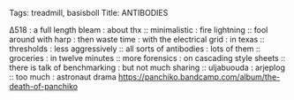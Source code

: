 Tags: treadmill, basisboll
Title: ANTIBODIES
  
∆518 : a full length bleam : about thx :: minimalistic : fire lightning :: fool around with harp : then waste time : with the electrical grid : in texas :: thresholds : less aggressively :: all sorts of antibodies : lots of them :: groceries : in twelve minutes :: more forensics : on cascading style sheets :: there is talk of benchmarking : but not much sharing :: uljabuouda : arjeplog :: too much : astronaut drama
<https://panchiko.bandcamp.com/album/the-death-of-panchiko>  
